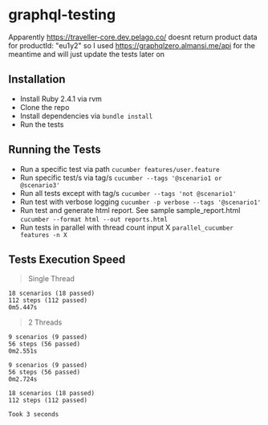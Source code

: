 # graphql-testing

Apparently https://traveller-core.dev.pelago.co/ doesnt return product data for productId: "eu1y2"
so I used https://graphqlzero.almansi.me/api for the meantime and will just update the tests later on

## Installation
- Install Ruby 2.4.1 via rvm
- Clone the repo
- Install dependencies via `bundle install`
- Run the tests

## Running the Tests
- Run a specific test via path `cucumber features/user.feature`
- Run specific test/s via tag/s `cucumber --tags '@scenario1 or @scenario3'`
- Run all tests except with tag/s `cucumber --tags 'not @scenario1'`
- Run test with verbose logging `cucumber -p verbose --tags '@scenario1'`
- Run test and generate html report. See sample sample_report.html `cucumber --format html --out reports.html`
- Run tests in parallel with thread count input X `parallel_cucumber features -n X`

## Tests Execution Speed
> Single Thread
```shell
18 scenarios (18 passed)
112 steps (112 passed)
0m5.447s
```

> 2 Threads
```shell
9 scenarios (9 passed)
56 steps (56 passed)
0m2.551s

9 scenarios (9 passed)
56 steps (56 passed)
0m2.724s

18 scenarios (18 passed)
112 steps (112 passed)

Took 3 seconds
```